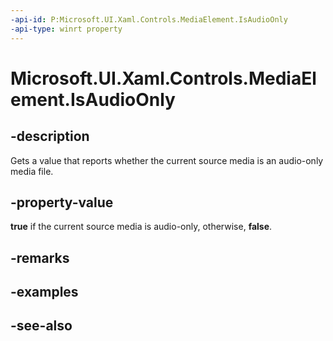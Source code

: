 ```yaml
---
-api-id: P:Microsoft.UI.Xaml.Controls.MediaElement.IsAudioOnly
-api-type: winrt property
---
```


<!-- Property syntax
public bool IsAudioOnly { get; }
-->

# Microsoft.UI.Xaml.Controls.MediaElement.IsAudioOnly

## -description
Gets a value that reports whether the current source media is an audio-only media file.

## -property-value
**true** if the current source media is audio-only, otherwise, **false**.

## -remarks

## -examples

## -see-also
